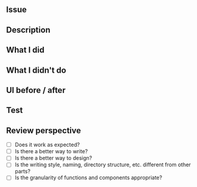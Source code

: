 <!--
PR titles should be semantic.
e.g. "ci: Add Semantic Pull Request"
See https://github.com/commitizen/conventional-commit-types/blob/master/index.json for the rules.
-->

## Issue

<!--
e.g. #22
-->

## Description

## What I did
<!-- Write about what you did within this PR. -->

## What I didn't do
<!-- Write about what you have not done within this PR. -->

## UI before / after
<!-- If the UI or behavior changes, share before/after screenshots or videos. -->

## Test
<!-- Write test items and test methods. -->

## Review perspective

- [ ] Does it work as expected?
- [ ] Is there a better way to write?
- [ ] Is there a better way to design?
- [ ] Is the writing style, naming, directory structure, etc. different from other parts?
- [ ] Is the granularity of functions and components appropriate?
